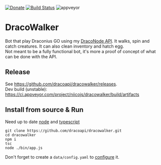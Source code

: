 [![Donate](https://img.shields.io/badge/Donate-PayPal-green.svg)](https://www.paypal.me/niicodev)
[![Build Status](https://travis-ci.org/dracoapi/dracowalker.svg?branch=master)](https://travis-ci.org/dracoapi/dracowalker)
![appveyor](https://ci.appveyor.com/api/projects/status/github/dracoapi/dracowalker?branch=master&svg=true)


# DracoWalker
Bot that play Draconius GO using my [DracoNode API](https://github.com/dracoapi/nodedracoapi).
It walks, spin and catch creatures. It can also clean inventory and hatch egg.  
Not meant to be a fully functional bot, it's more a proof of concept of what can be done with the API.

## Release

See https://github.com/dracoapi/dracowalker/releases.  
Dev build (unstable): https://ci.appveyor.com/project/niicojs/dracowalker/build/artifacts  


## Install from source & Run

Need up to date [node](https://nodejs.org) and [typescript](https://typescriptlang.org)

```
git clone https://github.com/dracoapi/dracowalker.git
cd dracowalker
npm i
tsc
node ./bin/app.js
```

Don't forget to create a `data/config.yaml` to [configure](https://github.com/dracoapi/dracowalker/wiki/config) it.


